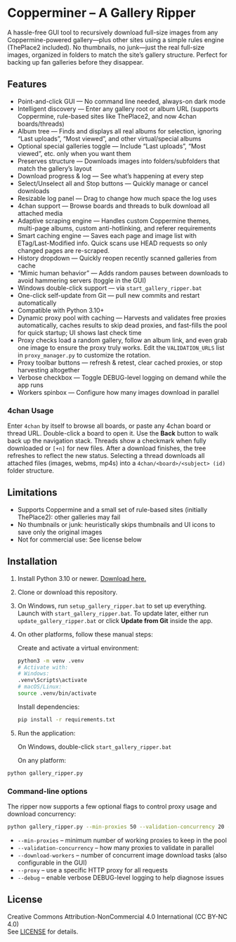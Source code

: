 # Copperminer – A Gallery Ripper

A hassle-free GUI tool to recursively download full-size images from any Coppermine-powered gallery—plus other sites using a simple rules engine (ThePlace2 included). No thumbnails, no junk—just the real full-size images, organized in folders to match the site’s gallery structure. Perfect for backing up fan galleries before they disappear.

## Features

- Point-and-click GUI — No command line needed, always-on dark mode
- Intelligent discovery — Enter any gallery root or album URL (supports Coppermine, rule-based sites like ThePlace2, and now 4chan boards/threads)
- Album tree — Finds and displays all real albums for selection, ignoring “Last uploads”, “Most viewed”, and other virtual/special albums
- Optional special galleries toggle — Include “Last uploads”, “Most viewed”, etc. only when you want them
- Preserves structure — Downloads images into folders/subfolders that match the gallery’s layout
- Download progress & log — See what’s happening at every step
- Select/Unselect all and Stop buttons — Quickly manage or cancel downloads
- Resizable log panel — Drag to change how much space the log uses
- 4chan support — Browse boards and threads to bulk download all attached media
- Adaptive scraping engine — Handles custom Coppermine themes, multi-page albums, custom anti-hotlinking, and referer requirements
- Smart caching engine — Saves each page and image list with ETag/Last-Modified info. Quick scans use HEAD requests so only changed pages are re-scraped.
- History dropdown — Quickly reopen recently scanned galleries from cache
- “Mimic human behavior” — Adds random pauses between downloads to avoid hammering servers (toggle in the GUI)
- Windows double-click support — via `start_gallery_ripper.bat`
- One-click self-update from Git — pull new commits and restart automatically
- Compatible with Python 3.10+
- Dynamic proxy pool with caching — Harvests and validates free proxies automatically, caches results to skip dead proxies, and fast-fills the pool for quick startup; UI shows last check time
- Proxy checks load a random gallery, follow an album link, and even grab one image to ensure the proxy truly works. Edit the `VALIDATION_URLS` list in `proxy_manager.py` to customize the rotation.
- Proxy toolbar buttons — refresh & retest, clear cached proxies, or stop harvesting altogether
- Verbose checkbox — Toggle DEBUG-level logging on demand while the app runs
- Workers spinbox — Configure how many images download in parallel

### 4chan Usage

Enter `4chan` by itself to browse all boards, or paste any 4chan board or thread URL. Double-click a board to open it. Use the **Back** button to walk back up the navigation stack. Threads show a checkmark when fully downloaded or `[+n]` for new files. After a download finishes, the tree refreshes to reflect the new status. Selecting a thread downloads all attached files (images, webms, mp4s) into a `4chan/<board>/<subject> (id)` folder structure.

## Limitations

- Supports Coppermine and a small set of rule-based sites (initially ThePlace2): other galleries may fail
- No thumbnails or junk: heuristically skips thumbnails and UI icons to save only the original images
- Not for commercial use: See license below

## Installation

1. Install Python 3.10 or newer. [Download here.](https://www.python.org/downloads/)
2. Clone or download this repository.
3. On Windows, run `setup_gallery_ripper.bat` to set up everything. Launch with `start_gallery_ripper.bat`.
   To update later, either run `update_gallery_ripper.bat` or click **Update from Git** inside the app.
4. On other platforms, follow these manual steps:

   Create and activate a virtual environment:

   ```bash
   python3 -m venv .venv
   # Activate with:
   # Windows:
   .venv\Scripts\activate
   # macOS/Linux:
   source .venv/bin/activate
   ```

   Install dependencies:

   ```bash
   pip install -r requirements.txt
   ```

5. Run the application:

   On Windows, double-click `start_gallery_ripper.bat`

   On any platform:

  ```bash
  python gallery_ripper.py
  ```

### Command-line options

The ripper now supports a few optional flags to control proxy usage and
download concurrency:

```bash
python gallery_ripper.py --min-proxies 50 --validation-concurrency 20 --download-workers 4
```

- `--min-proxies` – minimum number of working proxies to keep in the pool
- `--validation-concurrency` – how many proxies to validate in parallel
- `--download-workers` – number of concurrent image download tasks (also
  configurable in the GUI)
- `--proxy` – use a specific HTTP proxy for all requests
- `--debug` – enable verbose DEBUG-level logging to help diagnose issues

## License

Creative Commons Attribution-NonCommercial 4.0 International (CC BY-NC 4.0)  
See [LICENSE](LICENSE) for details.
